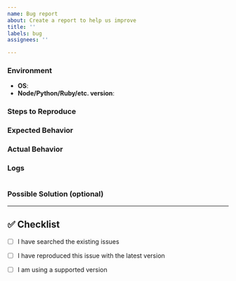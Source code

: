 ```yaml
---
name: Bug report
about: Create a report to help us improve
title: ''
labels: bug
assignees: ''

---
```


### Environment

* **OS**: 
* **Node/Python/Ruby/etc. version**: 

### Steps to Reproduce



### Expected Behavior



### Actual Behavior



### Logs
```

```

### Possible Solution (optional)



---

## ✅ Checklist

* [ ] I have searched the existing issues
* [ ] I have reproduced this issue with the latest version
* [ ] I am using a supported version

